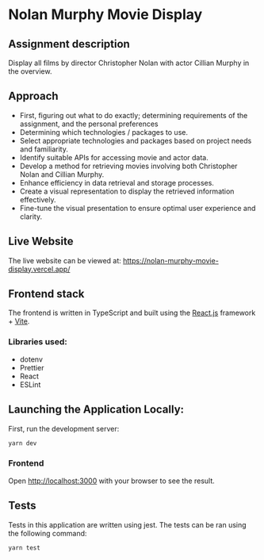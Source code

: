 # Nolan Murphy Movie Display

## Assignment description 

Display  all films by director Christopher Nolan with actor Cillian Murphy in the overview. 


## Approach

- First, figuring out what to do exactly; determining requirements of the assignment, 
and the personal preferences
- Determining which technologies / packages to use.
- Select appropriate technologies and packages based on project needs and familiarity.
- Identify suitable APIs for accessing movie and actor data.
- Develop a method for retrieving movies involving both Christopher Nolan and Cillian Murphy.
- Enhance efficiency in data retrieval and storage processes.
- Create a visual representation to display the retrieved information effectively.
- Fine-tune the visual presentation to ensure optimal user experience and clarity.


## Live Website

The live website can be viewed at: https://nolan-murphy-movie-display.vercel.app/

## Frontend stack

The frontend is written in TypeScript and built using the [React.js](https://react.dev/) framework + [Vite](https://vitejs.dev/).

### Libraries used:
- dotenv
- Prettier
- React
- ESLint

## Launching the Application Locally:

First, run the development server:

```bash
yarn dev
```

### Frontend
Open [http://localhost:3000](http://localhost:3000) with your browser to see the result.


## Tests
Tests in this application are written using jest. The tests can be ran using the following command:

```bash
yarn test
```
